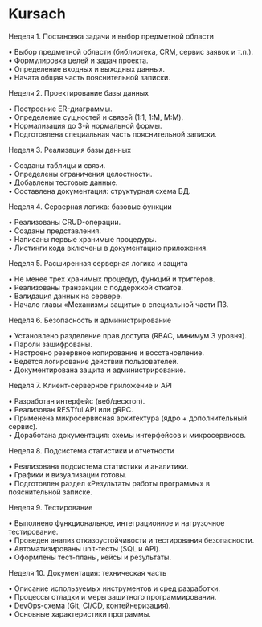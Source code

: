 # Kursach
Неделя 1. Постановка задачи и выбор предметной области

• Выбор предметной области (библиотека, CRM, сервис заявок и т.п.).  
• Формулировка целей и задач проекта.  
• Определение входных и выходных данных.  
• Начата общая часть пояснительной записки.

Неделя 2. Проектирование базы данных

• Построение ER-диаграммы.  
• Определение сущностей и связей (1:1, 1:M, M:M).  
• Нормализация до 3-й нормальной формы.  
• Подготовлена специальная часть пояснительной записки.

Неделя 3. Реализация базы данных

• Созданы таблицы и связи.  
• Определены ограничения целостности.  
• Добавлены тестовые данные.  
• Составлена документация: структурная схема БД.

Неделя 4. Серверная логика: базовые функции

• Реализованы CRUD-операции.  
• Созданы представления.  
• Написаны первые хранимые процедуры.  
• Листинги кода включены в документацию приложения.

Неделя 5. Расширенная серверная логика и защита

• Не менее трех хранимых процедур, функций и триггеров.  
• Реализованы транзакции с поддержкой откатов.  
• Валидация данных на сервере.  
• Начало главы «Механизмы защиты» в специальной части ПЗ.

Неделя 6. Безопасность и администрирование

• Установлено разделение прав доступа (RBAC, минимум 3 уровня).  
• Пароли зашифрованы.  
• Настроено резервное копирование и восстановление.  
• Ведётся логирование действий пользователей.  
• Документирована защита и администрирование.

Неделя 7. Клиент-серверное приложение и API

• Разработан интерфейс (веб/десктоп).  
• Реализован RESTful API или gRPC.  
• Применена микросервисная архитектура (ядро + дополнительный сервис).  
• Доработана документация: схемы интерфейсов и микросервисов.

Неделя 8. Подсистема статистики и отчетности

• Реализована подсистема статистики и аналитики.  
• Графики и визуализации готовы.  
• Подготовлен раздел «Результаты работы программы» в пояснительной записке.

Неделя 9. Тестирование

• Выполнено функциональное, интеграционное и нагрузочное тестирование.  
• Проведен анализ отказоустойчивости и тестирования безопасности.  
• Автоматизированы unit-тесты (SQL и API).  
• Оформлены тест-планы, кейсы и результаты.

Неделя 10. Документация: техническая часть

• Описание используемых инструментов и сред разработки.  
• Процессы отладки и меры защитного программирования.  
• DevOps-схема (Git, CI/CD, контейнеризация).  
• Основные характеристики программы.
